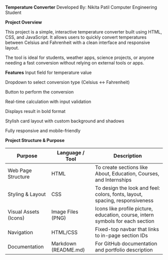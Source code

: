 **Temperature Converter**
Developed By:
Nikita Patil
Computer Engineering Student


 **Project Overview**
 
This project is a simple, interactive temperature converter built using HTML, CSS, and JavaScript. It allows users to quickly convert temperatures between Celsius and Fahrenheit with a clean interface and responsive layout.

The tool is ideal for students, weather apps, science projects, or anyone needing a fast conversion without relying on external tools or apps.


 **Features**
Input field for temperature value

 Dropdown to select conversion type (Celsius ↔ Fahrenheit)

Button to perform the conversion

 Real-time calculation with input validation

 Displays result in bold format

 Stylish card layout with custom background and shadows

 Fully responsive and mobile-friendly

 

**Project Structure & Purpose**


| **Purpose**           | **Language / Tool**  | **Description**                                                                |
| --------------------- | -------------------- | ------------------------------------------------------------------------------ |
| Web Page Structure    | HTML                 | To create sections like About, Education, Courses, and Internships             |
| Styling & Layout      | CSS                  | To design the look and feel: colors, fonts, layout, spacing, responsiveness    |
| Visual Assets (Icons) | Image Files (PNG)    | Icons like profile picture, education, course, intern symbols for each section |
| Navigation            | HTML/CSS             | Fixed-top navbar that links to in-page section IDs                             |
| Documentation         | Markdown (README.md) | For GitHub documentation and portfolio description                             |


